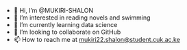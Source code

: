 - 👋 Hi, I’m @MUKIRI-SHALON
- 👀 I’m interested in reading novels and swimming 
- 🌱 I’m currently learning data science
- 💞️ I’m looking to collaborate on GitHub 
- 📫 How to reach me at mukiri22.shalon@student.cuk.ac.ke

<!---
MUKIRI-SHALON/MUKIRI-SHALON is a ✨ special ✨ repository because its `README.md` (this file) appears on your GitHub profile.
You can click the Preview link to take a look at your changes.
--->
